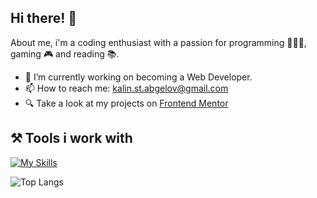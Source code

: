 ## Hi there! 👋
About me, i'm a coding enthusiast with a passion for programming 👨🏽‍💻, gaming 🎮 and reading 📚.

- 🔭 I’m currently working on becoming a Web Developer.
- 📫 How to reach me: kalin.st.abgelov@gmail.com
- 🔍 Take a look at my projects on [Frontend Mentor](https://www.frontendmentor.io/profile/kalin-angelov)

## ⚒️ Tools i work with
[![My Skills](https://skillicons.dev/icons?i=vscode,js,html,css,sass,tailwindcss,vite,react,redux,nodejs,mongodb,npm&theme=light)](https://skillicons.dev)

![Top Langs](https://github-readme-stats.vercel.app/api/top-langs/?username=kalin-angelov&layout=compact&theme=dark)
